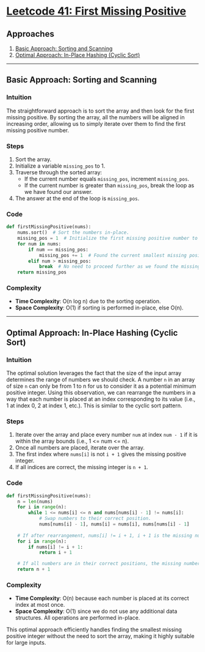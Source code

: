 # [Leetcode 41: First Missing Positive](https://leetcode.com/problems/first-missing-positive/)

## Approaches
1. [Basic Approach: Sorting and Scanning](#basic-approach-sorting-and-scanning)
2. [Optimal Approach: In-Place Hashing (Cyclic Sort)](#optimal-approach-in-place-hashing-cyclic-sort)

---

## Basic Approach: Sorting and Scanning

### Intuition
The straightforward approach is to sort the array and then look for the first missing positive. By sorting the array, all the numbers will be aligned in increasing order, allowing us to simply iterate over them to find the first missing positive number.

### Steps
1. Sort the array.
2. Initialize a variable `missing_pos` to 1.
3. Traverse through the sorted array:
   - If the current number equals `missing_pos`, increment `missing_pos`.
   - If the current number is greater than `missing_pos`, break the loop as we have found our answer.
4. The answer at the end of the loop is `missing_pos`.

### Code
```python
def firstMissingPositive(nums):
    nums.sort()  # Sort the numbers in-place.
    missing_pos = 1  # Initialize the first missing positive number to 1.
    for num in nums:
        if num == missing_pos:
            missing_pos += 1  # Found the current smallest missing positive, check for the next one.
        elif num > missing_pos:
            break  # No need to proceed further as we found the missing number.
    return missing_pos
```

### Complexity
- **Time Complexity**: O(n log n) due to the sorting operation.
- **Space Complexity**: O(1) if sorting is performed in-place, else O(n).

---

## Optimal Approach: In-Place Hashing (Cyclic Sort)

### Intuition
The optimal solution leverages the fact that the size of the input array determines the range of numbers we should check. A number `n` in an array of size `n` can only be from 1 to n for us to consider it as a potential minimum positive integer. Using this observation, we can rearrange the numbers in a way that each number is placed at an index corresponding to its value (i.e., 1 at index 0, 2 at index 1, etc.). This is similar to the cyclic sort pattern.

### Steps
1. Iterate over the array and place every number `num` at index `num - 1` if it is within the array bounds (i.e., 1 <= num <= n).
2. Once all numbers are placed, iterate over the array.
3. The first index where `nums[i]` is not `i + 1` gives the missing positive integer.
4. If all indices are correct, the missing integer is `n + 1`.

### Code
```python
def firstMissingPositive(nums):
    n = len(nums)
    for i in range(n):
        while 1 <= nums[i] <= n and nums[nums[i] - 1] != nums[i]:
            # Swap numbers to their correct position.
            nums[nums[i] - 1], nums[i] = nums[i], nums[nums[i] - 1]
    
    # If after rearrangement, nums[i] != i + 1, i + 1 is the missing number.
    for i in range(n):
        if nums[i] != i + 1:
            return i + 1

    # If all numbers are in their correct positions, the missing number is n+1
    return n + 1
```

### Complexity
- **Time Complexity**: O(n) because each number is placed at its correct index at most once.
- **Space Complexity**: O(1) since we do not use any additional data structures. All operations are performed in-place.

This optimal approach efficiently handles finding the smallest missing positive integer without the need to sort the array, making it highly suitable for large inputs.

